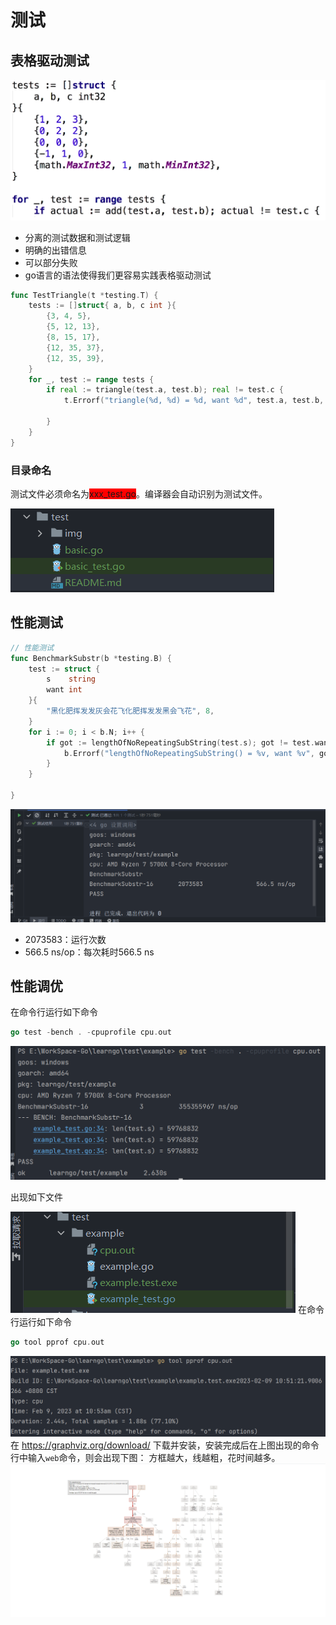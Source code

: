 # 测试
## 表格驱动测试
![](img/img.png)
- 分离的测试数据和测试逻辑
- 明确的出错信息
- 可以部分失败
- go语言的语法使得我们更容易实践表格驱动测试
```go
func TestTriangle(t *testing.T) {
	tests := []struct{ a, b, c int }{
		{3, 4, 5},
		{5, 12, 13},
		{8, 15, 17},
		{12, 35, 37},
		{12, 35, 39},
	}
	for _, test := range tests {
		if real := triangle(test.a, test.b); real != test.c {
			t.Errorf("triangle(%d, %d) = %d, want %d", test.a, test.b, real, test.c)

		}
	}
}
```
### 目录命名
测试文件必须命名为<font style="background:red">xxx_test.go</font>。编译器会自动识别为测试文件。

![](img/img_1.png)
## 性能测试
```go
// 性能测试
func BenchmarkSubstr(b *testing.B) {
	test := struct {
		s    string
		want int
	}{
		"黑化肥挥发发灰会花飞化肥挥发发黑会飞花", 8,
	}
	for i := 0; i < b.N; i++ {
		if got := lengthOfNoRepeatingSubString(test.s); got != test.want {
			b.Errorf("lengthOfNoRepeatingSubString() = %v, want %v", got, test.want)
		}
	}

}

```
![](img/img_2.png)
- 2073583：运行次数
- 566.5 ns/op：每次耗时566.5 ns
## 性能调优
在命令行运行如下命令
```go
go test -bench . -cpuprofile cpu.out
```
![](img/img_3.png)

出现如下文件

![](img/img_4.png)
在命令行运行如下命令
```go
go tool pprof cpu.out
```
![](img/img_5.png)
在 https://graphviz.org/download/ 下载并安装，安装完成后在上图出现的命令行中输入`web`命令，则会出现下图：
方框越大，线越粗，花时间越多。
![](img/img_6.png)
